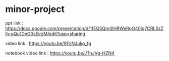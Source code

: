 # minor-project

ppt link : https://docs.google.com/presentation/d/1fEQ5Qm4IHRWeRgO40Ig7CRL5zZlh-oQu1DnG0sEirzM/edit?usp=sharing

video link : https://youtu.be/9FzNJukg_fg

notebook video link : https://youtu.be/JTnJVg-HZN4

